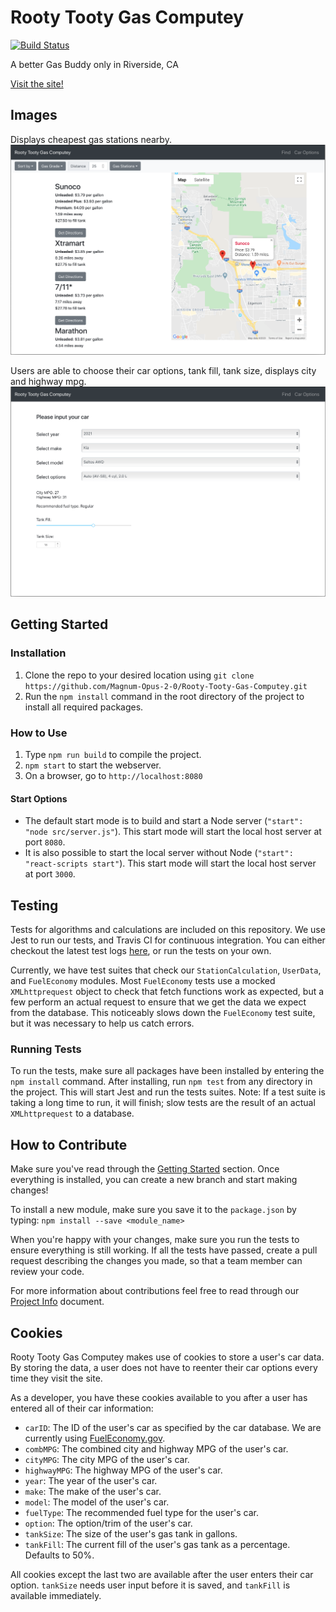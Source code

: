 # Rooty Tooty Gas Computey

[![Build Status](https://travis-ci.com/Magnum-Opus-2-0/Rooty-Tooty-Gas-Computey.svg?branch=master)](https://travis-ci.com/Magnum-Opus-2-0/Rooty-Tooty-Gas-Computey)

A better Gas Buddy only in Riverside, CA

[Visit the site!](https://rooty-tooty-gas-computey.herokuapp.com/)

## Images
Displays cheapest gas stations nearby.
<img src="src/images/GasStationMap.png">

Users are able to choose their car options, tank fill, tank size, displays city and highway mpg.
<img src="src/images/CarOptions.png">

## Getting Started
### Installation
1. Clone the repo to your desired location using `git clone https://github.com/Magnum-Opus-2-0/Rooty-Tooty-Gas-Computey.git`
2. Run the `npm install` command in the root directory of the project to install all required
packages.

### How to Use
1. Type `npm run build` to compile the project.
2. `npm start` to start the webserver.
3. On a browser, go to `http://localhost:8080`

#### Start Options
- The default start mode is to build and start a Node server (`"start": "node src/server.js"`).
This start mode will start the local host server at port `8080`.
- It is also possible to start the local server without Node (`"start": "react-scripts start"`).
This start mode will start the local host server at port `3000`.

## Testing
Tests for algorithms and calculations are included on this repository. We use Jest to run our tests,
and Travis CI for continuous integration. You can either checkout the latest test logs
[here](https://travis-ci.com/Magnum-Opus-2-0/Rooty-Tooty-Gas-Computey), or run the tests on your own.

Currently, we have test suites that check our `StationCalculation`, `UserData`, and `FuelEconomy`
modules. Most `FuelEconomy` tests use a mocked `XMLhttprequest` object to check that fetch functions
work as expected, but a few perform an actual request to ensure that we get the data we expect from
the database. This noticeably slows down the `FuelEconomy` test suite, but it was necessary to help
us catch errors.

### Running Tests
To run the tests, make sure all packages have been installed by entering the `npm install` command.
After installing, run `npm test` from any directory in the project. This will start Jest and run
the tests suites. Note: If a test suite is taking a long time to run, it will finish; slow tests
are the result of an actual `XMLhttprequest` to a database.

## How to Contribute
Make sure you've read through the [Getting Started](#getting-started) section. Once everything is
installed, you can create a new branch and start making changes!

To install a new module, make sure you save it to the `package.json` by typing:
`npm install --save <module_name>`

When you're happy with your changes, make sure you run the tests to ensure everything is still
working. If all the tests have passed, create a pull request describing the changes you made, so that
a team member can review your code.

For more information about contributions feel free to read through our
[Project Info](https://docs.google.com/document/d/1cLvmys3CL1e2-GMoNYXEPQQOBPJ_EXaBvf9AuGsjxrk/edit?usp=sharing)
document.

## Cookies
Rooty Tooty Gas Computey makes use of cookies to store a user's car data. By storing the data, a
user does not have to reenter their car options every time they visit the site.

As a developer, you have these cookies available to you after a user has entered all of their
car information:
- `carID`: The ID of the user's car as specified by the car database. We are currently using
    [FuelEconomy.gov](https://www.fueleconomy.gov/feg/ws/).
- `combMPG`: The combined city and highway MPG of the user's car.
- `cityMPG`: The city MPG of the user's car.
- `highwayMPG`: The highway MPG of the user's car.
- `year`: The year of the user's car.
- `make`: The make of the user's car.
- `model`: The model of the user's car.
- `fuelType`: The recommended fuel type for the user's car.
- `option`: The option/trim of the user's car.
- `tankSize`: The size of the user's gas tank in gallons.
- `tankFill`: The current fill of the user's gas tank as a percentage. Defaults to 50%.

All cookies except the last two are available after the user enters their car option. `tankSize`
needs user input before it is saved, and `tankFill` is available immediately.


